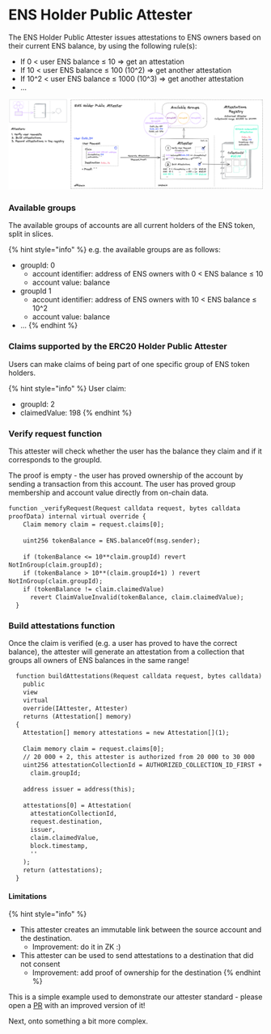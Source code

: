 # ENS Holder Public Attester

The ENS Holder Public Attester issues attestations to ENS owners based on their current ENS balance, by using the following rule(s):&#x20;

* If 0 < user ENS balance ≤ 10 => get an attestation
* If 10 < user ENS balance ≤ 100 (10^2) => get another attestation
* If 10^2 < user ENS balance ≤ 1000 (10^3) => get another attestation
* ...

![ENS Holder Public Attester](<../../../.gitbook/assets/2 (2).png>)

### Available groups

The available groups of accounts are all current holders of the ENS token, split in slices.

{% hint style="info" %}
e.g. the available groups are as follows:

* groupId: 0
  * account identifier: address of ENS owners with 0 < ENS balance ≤ 10&#x20;
  * account value: balance
* groupId 1
  * account identifier: address of ENS owners with 10 < ENS balance ≤ 10^2&#x20;
  * account value: balance
* ...
{% endhint %}

### Claims supported by the ERC20 Holder Public Attester

Users can make claims of being part of one specific group of ENS token holders.&#x20;

{% hint style="info" %}
User claim:

* groupId: 2
* claimedValue: 198
{% endhint %}

### Verify request function

This attester will check whether the user has the balance they claim and if it corresponds to the groupId.

The proof is empty - the user has proved ownership of the account by sending a transaction from this account. The user has proved group membership and account value directly from on-chain data.

```solidity
function _verifyRequest(Request calldata request, bytes calldata proofData) internal virtual override {
    Claim memory claim = request.claims[0];

    uint256 tokenBalance = ENS.balanceOf(msg.sender);

    if (tokenBalance <= 10**claim.groupId) revert NotInGroup(claim.groupId);
    if (tokenBalance > 10**(claim.groupId+1) ) revert NotInGroup(claim.groupId);
    if (tokenBalance != claim.claimedValue) 
      revert ClaimValueInvalid(tokenBalance, claim.claimedValue);
  }
```

### Build attestations function

Once the claim is verified (e.g. a user has proved to have the correct balance), the attester will generate an attestation from a collection that groups all owners of ENS balances in the same range!

```solidity
  function buildAttestations(Request calldata request, bytes calldata)
    public
    view
    virtual
    override(IAttester, Attester)
    returns (Attestation[] memory)
  {
    Attestation[] memory attestations = new Attestation[](1);

    Claim memory claim = request.claims[0];
    // 20 000 + 2, this attester is authorized from 20 000 to 30 000
    uint256 attestationCollectionId = AUTHORIZED_COLLECTION_ID_FIRST +
      claim.groupId;

    address issuer = address(this);

    attestations[0] = Attestation(
      attestationCollectionId,
      request.destination,
      issuer,
      claim.claimedValue,
      block.timestamp,
      ''
    );
    return (attestations);
  }
```

#### Limitations

{% hint style="info" %}
* This attester creates an immutable link between the source account and the destination.
  * Improvement: do it in ZK :)
* This attester can be used to send attestations to a destination that did not consent
  * Improvement: add proof of ownership for the destination
{% endhint %}

This is a simple example used to demonstrate our attester standard - please open a [PR](https://github.com/sismo-core/sismo-protocol/tree/main/contracts/attesters) with an improved version of it!

Next, onto something a bit more complex.
